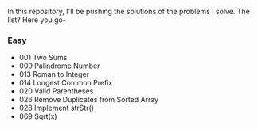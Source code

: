 In this repository, I'll be pushing the solutions of the problems I solve. The list? Here you go-

### Easy

* 001 Two Sums
* 009 Palindrome Number
* 013 Roman to Integer
* 014 Longest Common Prefix
* 020 Valid Parentheses
* 026 Remove Duplicates from Sorted Array
* 028 Implement strStr()
* 069 Sqrt(x)
